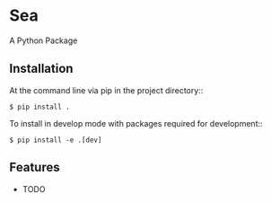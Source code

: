 
# Sea

A Python Package


Installation
------------

At the command line via pip in the project directory::

    $ pip install .

To install in develop mode with packages required for development::

    $ pip install -e .[dev]


Features
--------

* TODO

